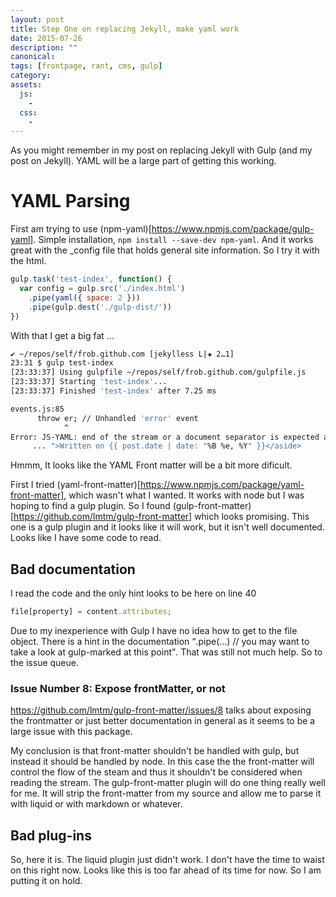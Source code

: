 ```yaml
---
layout: post
title: Step One on replacing Jekyll, make yaml work
date: 2015-07-26
description: ""
canonical:
tags: [frontpage, rant, cms, gulp]
category:
assets:
  js:
    -
  css:
    -
---
```


As you might remember in my post on replacing Jekyll with Gulp (and my post on Jekyll). YAML will be a large part of getting this working.

# YAML Parsing
First am trying to use (npm-yaml)[https://www.npmjs.com/package/gulp-yaml]. Simple installation, ```npm install --save-dev npm-yaml```. And it works great with the \_config file that holds general site information. So I try it with the html.

```javascript
gulp.task('test-index', function() {
  var config = gulp.src('./index.html')
    .pipe(yaml({ space: 2 }))
    .pipe(gulp.dest('./gulp-dist/'))
})
```

With that I get a big fat ...

```bash
✔ ~/repos/self/frob.github.com [jekylless L|✚ 2…1]
23:31 $ gulp test-index
[23:33:37] Using gulpfile ~/repos/self/frob.github.com/gulpfile.js
[23:33:37] Starting 'test-index'...
[23:33:37] Finished 'test-index' after 7.25 ms

events.js:85
      throw er; // Unhandled 'error' event
            ^
Error: JS-YAML: end of the stream or a document separator is expected at line 12, column 64:
     ... ">Written on {{ post.date | date: "%B %e, %Y" }}</aside>
```

Hmmm, It looks like the YAML Front matter will be a bit more dificult.

First I tried (yaml-front-matter)[https://www.npmjs.com/package/yaml-front-matter], which wasn't what I wanted. It works with node but I was hoping to find a gulp plugin. So I found (gulp-front-matter)[https://github.com/lmtm/gulp-front-matter] which looks promising. This one is a gulp plugin and it looks like it will work, but it isn't well documented. Looks like I have some code to read.

## Bad documentation
I read the code and the only hint looks to be here on line 40

```javascript
file[property] = content.attributes;
```

Due to my inexperience with Gulp I have no idea how to get to the file object. There is a hint in the documentation <q>.pipe(…) // you may want to take a look at gulp-marked at this point</q>. That was still not much help. So to the issue queue.

### Issue Number 8: Expose frontMatter, or not
https://github.com/lmtm/gulp-front-matter/issues/8 talks about exposing the frontmatter or just better documentation in general as it seems to be a large issue with this package.

My conclusion is that front-matter shouldn't be handled with gulp, but instead it should be handled by node. In this case the the front-matter will control the flow of the steam and thus it shouldn't be considered when reading the stream. The gulp-front-matter plugin will do one thing really well for me. It will strip the front-matter from my source and allow me to parse it with liquid or with markdown or whatever.

## Bad plug-ins
So, here it is. The liquid plugin just didn't work. I don't have the time to waist on this right now. Looks like this is too far ahead of its time for now. So I am putting it on hold.
